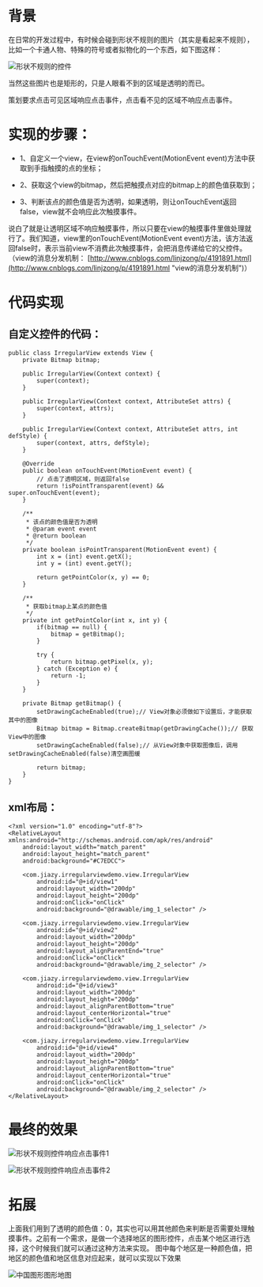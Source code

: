 # 背景
在日常的开发过程中，有时候会碰到形状不规则的图片（其实是看起来不规则），比如一个卡通人物、特殊的符号或者拟物化的一个东西，如下图这样：

![形状不规则的控件](http://i.imgur.com/96GqRYJ.png)

当然这些图片也是矩形的，只是人眼看不到的区域是透明的而已。

策划要求点击可见区域响应点击事件，点击看不见的区域不响应点击事件。

# 实现的步骤：

- 1、自定义一个view，在view的onTouchEvent(MotionEvent event)方法中获取到手指触摸的点的坐标；

- 2、获取这个view的bitmap，然后把触摸点对应的bitmap上的颜色值获取到；

- 3、判断该点的颜色值是否为透明，如果透明，则让onTouchEvent返回false，view就不会响应此次触摸事件。

说白了就是让透明区域不响应触摸事件，所以只要在view的触摸事件里做处理就行了。我们知道，view里的onTouchEvent(MotionEvent event)方法，该方法返回false时，表示当前view不消费此次触摸事件，会把消息传递给它的父控件。（view的消息分发机制： [http://www.cnblogs.com/linjzong/p/4191891.html](http://www.cnblogs.com/linjzong/p/4191891.html "view的消息分发机制")）

# 代码实现
## 自定义控件的代码：

	public class IrregularView extends View {
	    private Bitmap bitmap;
	
	    public IrregularView(Context context) {
	        super(context);
	    }
	
	    public IrregularView(Context context, AttributeSet attrs) {
	        super(context, attrs);
	    }
	
	    public IrregularView(Context context, AttributeSet attrs, int defStyle) {
	        super(context, attrs, defStyle);
	    }
	
	    @Override
	    public boolean onTouchEvent(MotionEvent event) {
	        // 点击了透明区域，则返回false
	        return !isPointTransparent(event) && super.onTouchEvent(event);
	    }
	
	    /**
	     * 该点的颜色值是否为透明
	     * @param event event
	     * @return boolean
	     */
	    private boolean isPointTransparent(MotionEvent event) {
	        int x = (int) event.getX();
	        int y = (int) event.getY();
	
	        return getPointColor(x, y) == 0;
	    }
	
	    /**
	     * 获取bitmap上某点的颜色值
	     */
	    private int getPointColor(int x, int y) {
	        if(bitmap == null) {
	            bitmap = getBitmap();
	        }
	
	        try {
	            return bitmap.getPixel(x, y);
	        } catch (Exception e) {
	            return -1;
	        }
	    }
	
	    private Bitmap getBitmap() {
	        setDrawingCacheEnabled(true);// View对象必须做如下设置后，才能获取其中的图像
	        Bitmap bitmap = Bitmap.createBitmap(getDrawingCache());// 获取View中的图像
	        setDrawingCacheEnabled(false);// 从View对象中获取图像后，调用setDrawingCacheEnabled(false)清空画图缓
	
	        return bitmap;
	    }
	}

## xml布局：
		
	<?xml version="1.0" encoding="utf-8"?>
	<RelativeLayout xmlns:android="http://schemas.android.com/apk/res/android"
	    android:layout_width="match_parent"
	    android:layout_height="match_parent"
	    android:background="#C7EDCC">
	
	    <com.jiazy.irregularviewdemo.view.IrregularView
	        android:id="@+id/view1"
	        android:layout_width="200dp"
	        android:layout_height="200dp"
	        android:onClick="onClick"
	        android:background="@drawable/img_1_selector" />
	
	    <com.jiazy.irregularviewdemo.view.IrregularView
	        android:id="@+id/view2"
	        android:layout_width="200dp"
	        android:layout_height="200dp"
	        android:layout_alignParentEnd="true"
	        android:onClick="onClick"
	        android:background="@drawable/img_2_selector" />
	
	    <com.jiazy.irregularviewdemo.view.IrregularView
	        android:id="@+id/view3"
	        android:layout_width="200dp"
	        android:layout_height="200dp"
	        android:layout_alignParentBottom="true"
	        android:layout_centerHorizontal="true"
	        android:onClick="onClick"
	        android:background="@drawable/img_1_selector" />
	
	    <com.jiazy.irregularviewdemo.view.IrregularView
	        android:id="@+id/view4"
	        android:layout_width="200dp"
	        android:layout_height="200dp"
	        android:layout_alignParentBottom="true"
	        android:layout_centerHorizontal="true"
	        android:onClick="onClick"
	        android:background="@drawable/img_2_selector" />
	</RelativeLayout>

# 最终的效果
![形状不规则控件响应点击事件1](http://i.imgur.com/rdk4BvZ.gif)    


![形状不规则控件响应点击事件2](http://i.imgur.com/qUuvyB3.gif)


# 拓展
上面我们用到了透明的颜色值：0，其实也可以用其他颜色来判断是否需要处理触摸事件。之前有一个需求，是做一个选择地区的图形控件，点击某个地区进行选择，这个时候我们就可以通过这种方法来实现。
图中每个地区是一种颜色值，把地区的颜色值和地区信息对应起来，就可以实现以下效果

![中国图形图形地图](http://i.imgur.com/PW4yXVg.gif)
























